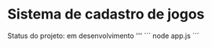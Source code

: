 <h1> Sistema de cadastro de jogos</h1

> Status do projeto: em desenvolvimento
'''
´´´
node app.js
´´´
